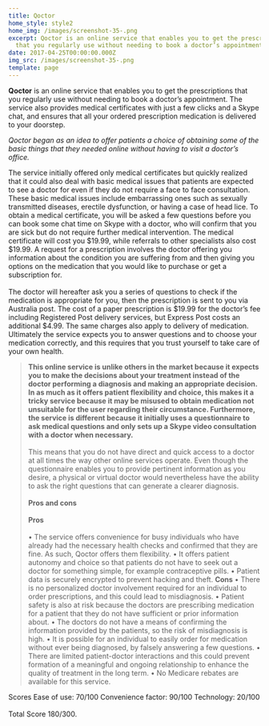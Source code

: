```yaml
---
title: Qoctor
home_style: style2
home_img: /images/screenshot-35-.png
excerpt: Qoctor is an online service that enables you to get the prescriptions
  that you regularly use without needing to book a doctor’s appointment.
date: 2017-04-25T00:00:00.000Z
img_src: /images/screenshot-35-.png
template: page
---
```

**Qoctor** is an online service that enables you to get the prescriptions that you regularly use without needing to book a doctor’s appointment. The service also provides medical certificates with just a few clicks and a Skype chat, and ensures that all your ordered prescription medication is delivered to your doorstep. 

*Qoctor began as an idea to offer patients a choice of obtaining some of the basic things that they needed online without having to visit a doctor’s office.* 

The service initially offered only medical certificates but quickly realized that it could also deal with basic medical issues that patients are expected to see a doctor for even if they do not require a face to face consultation. These basic medical issues include embarrassing ones such as sexually transmitted diseases, erectile dysfunction, or having a case of head lice.  To obtain a medical certificate, you will be asked a few questions before you can book some chat time on Skype with a doctor, who will confirm that you are sick but do not require further medical intervention. The medical certificate will cost you $19.99, while referrals to other specialists also cost $19.99. A request for a prescription involves the doctor offering you information about the condition you are suffering from and then giving you options on the medication that you would like to purchase or get a subscription for. \
\
The doctor will hereafter ask you a series of questions to check if the medication is appropriate for you, then the prescription is sent to you via Australia post. The cost of a paper prescription is $19.99 for the doctor’s fee including Registered Post delivery services, but Express Post costs an additional $4.99. The same charges also apply to delivery of medication. Ultimately the service expects you to answer questions and to choose your medication correctly, and this requires that you trust yourself to take care of your own health. 

> **This online service is unlike others in the market because it expects you to make the decisions about your treatment instead of the doctor performing a diagnosis and making an appropriate decision. In as much as it offers patient flexibility and choice, this makes it a tricky service because it may be misused to obtain medication  not unsuitable for the user regarding their circumstance. Furthermore, the service is different because it initially uses a questionnaire to ask medical questions and only sets up a Skype video consultation with a doctor when necessary.** \
> \
> This means that you do not have direct and quick access to a doctor at all times the way other online services operate. Even though the questionnaire enables you to provide pertinent information as you desire, a physical or virtual doctor would nevertheless have the ability to ask the right questions that can generate a clearer diagnosis.\
> \
> **Pros and cons**  \
> \
> **Pros**  \
> \
> •	The service offers convenience for busy individuals who have already had the necessary health checks and confirmed that they are fine. As such, Qoctor offers them flexibility. 
> •	It offers patient autonomy and choice so that patients do not have to seek out a doctor for something simple, for example contraceptive pills. 
> •	Patient data is securely encrypted to prevent hacking and theft. 
> **Cons** 
> •	There is no personalized doctor involvement required for an individual to order prescriptions, and this could lead to misdiagnosis. 
> •	Patient safety is also at risk because the doctors are prescribing medication for a patient that they do not have sufficient or prior information about. 
> •	The doctors do not have a means of confirming the information provided by the patients, so the risk of misdiagnosis is high. 
> •	It is possible for an individual to easily order for medication without ever being diagnosed, by falsely answering a few questions. 
> •	There are limited patient-doctor interactions and this could prevent formation of a meaningful and ongoing relationship to enhance the quality of treatment in the long term. 
> •	No Medicare rebates are available for this service. 

Scores  Ease of use: 70/100 
Convenience factor: 90/100
Technology: 20/100\
\
Total Score 180/300.